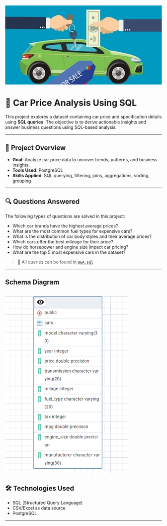 ![project cover](project_cover.jpg)

# 🚗 Car Price Analysis Using SQL

This project explores a dataset containing car price and specification details using **SQL queries**. The objective is to derive actionable insights and answer business questions using SQL-based analysis.

---

## 📁 Project Overview

- **Goal**: Analyze car price data to uncover trends, patterns, and business insights.
- **Tools Used**: PostgreSQL
- **Skills Applied**: SQL querying, filtering, joins, aggregations, sorting, grouping

---

## 🔍 Questions Answered

The following types of questions are solved in this project:

- Which car brands have the highest average prices?
- What are the most common fuel types for expensive cars?
- What is the distribution of car body styles and their average prices?
- Which cars offer the best mileage for their price?
- How do horsepower and engine size impact car pricing?
- What are the top 5 most expensive cars in the dataset?

> 📂 All queries can be found in [`Q&A.sql`](car_price/Q&A.sql)

---
## Schema Diagram
![schema diagram](schema_diagram.PNG)
---
## 🛠️ Technologies Used

- SQL (Structured Query Language)
- CSV/Excel as data source
- PostgreSQL

---


